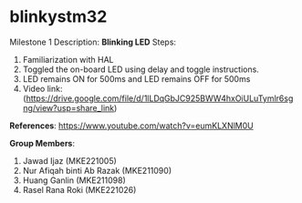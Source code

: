 # blinkystm32
Milestone 1
Description: **Blinking LED**
Steps:
1) Familiarization with HAL 
2) Toggled the on-board LED using delay and toggle instructions.
3)  LED remains ON for 500ms and LED remains OFF for 500ms
4)  Video link:(https://drive.google.com/file/d/1lLDqGbJC925BWW4hxOiULuTymlr6sgng/view?usp=share_link)

**References**: https://www.youtube.com/watch?v=eumKLXNlM0U

**Group Members**: 
1) Jawad Ijaz (MKE221005) 
2) Nur Afiqah binti Ab Razak (MKE211090)
3) Huang Ganlin (MKE211098)
4) Rasel Rana Roki (MKE221026)
